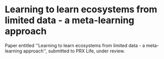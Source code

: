 # Learning to learn ecosystems from limited data - a meta-learning approach
Paper entitled ''Learning to learn ecosystems from limited data - a meta-learning approach'', submitted to PRX Life, under review.

